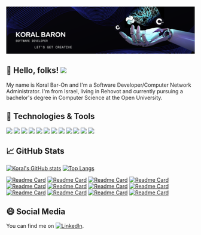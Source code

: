 ![Header](https://raw.githubusercontent.com/koralbaron/koralbaron/main/KORALBARON-HEADER-2.png "Header")

## 👋 Hello, folks! <img src="https://media.giphy.com/media/hvRJCLFzcasrR4ia7z/giphy.gif" width="25px">
My name is Koral Bar-On and I'm a Software Developer/Computer Network Administrator. I'm from Israel, living in Rehovot and currently pursuing a bachelor's degree in Computer Science at the Open University. 

## 🔧 Technologies & Tools
![](https://img.shields.io/badge/OS-Linux-informational?style=flat&logo=linux&logoColor=white)
![](https://img.shields.io/badge/Editor-IntelliJ_IDEA-informational?style=flat&logo=intellijidea&logoColor=white)
![](https://img.shields.io/badge/Editor-Visual_Studio-informational?style=flat&logo=visualstudio&logoColor=white)
![](https://img.shields.io/badge/Editor-PyCharm-informational?style=flat&logo=pycharm&logoColor=white)
![](https://img.shields.io/badge/Code-Python-informational?style=flat&logo=python&logoColor=white)
![](https://img.shields.io/badge/Code-C-informational?style=flat&logo=c&logoColor=white)
![](https://img.shields.io/badge/Code-C++-informational?style=flat&logo=cplusplus&logoColor=white)
![](https://img.shields.io/badge/Code-Java-informational?style=flat&logo=java&logoColor=white)
![](https://img.shields.io/badge/Code-JavaScript-informational?style=flat&logo=javascript&logoColor=white)
![](https://img.shields.io/badge/Code-React-informational?style=flat&logo=react&logoColor=white)
![](https://img.shields.io/badge/Tools-VMware-informational?style=flat&logo=vmware&logoColor=white)
![](https://img.shields.io/badge/Tools-Jira-informational?style=flat&logo=jira&logoColor=white)

## 📈 GitHub Stats
[![Koral's GitHub stats](https://github-readme-stats.vercel.app/api?username=koralbaron&hide=stars,prs&show_icons=true&theme=algolia)](https://github.com/koralbaron/github-readme-stats)
[![Top Langs](https://github-readme-stats.vercel.app/api/top-langs/?username=koralbaron&hide=ActionScript,jupyter%20notebook,Makefile&layout=compact&theme=algolia)](https://github.com/koralbaron/github-readme-stats)


[![Readme Card](https://github-readme-stats.vercel.app/api/pin/?username=koralbaron&repo=Assembler&theme=algolia)](https://github.com/koralbaron/Assembler)
[![Readme Card](https://github-readme-stats.vercel.app/api/pin/?username=koralbaron&repo=Smooth-Rescale-with-FFT&theme=algolia)](https://github.com/koralbaron/Smooth-Rescale-with-FFT)
[![Readme Card](https://github-readme-stats.vercel.app/api/pin/?username=koralbaron&repo=Segmentation-On-a-Video-&theme=algolia)](https://github.com/koralbaron/https://github.com/koralbaron/Segmentation-On-a-Video-)
[![Readme Card](https://github-readme-stats.vercel.app/api/pin/?username=koralbaron&repo=WorkUClient-&theme=algolia)](https://github.com/koralbaron/WorkUClient-)
[![Readme Card](https://github-readme-stats.vercel.app/api/pin/?username=koralbaron&repo=Credit-Card-Fraud-Detection&theme=algolia)](https://github.com/koralbaron/Credit-Card-Fraud-Detection)
[![Readme Card](https://github-readme-stats.vercel.app/api/pin/?username=koralbaron&repo=Pacman-Search-And-Multi-Agent-Search&theme=algolia)](https://github.com/koralbaron/Pacman-Search-And-Multi-Agent-Search)
[![Readme Card](https://github-readme-stats.vercel.app/api/pin/?username=koralbaron&repo=Console-Snake-Game&theme=algolia)](https://github.com/koralbaron/Console-Snake-Game)
[![Readme Card](https://github-readme-stats.vercel.app/api/pin/?username=koralbaron&repo=Image-processing-mini-projects-Python&theme=algolia)](https://github.com/koralbaron/Image-processing-mini-projects-Python)
[![Readme Card](https://github-readme-stats.vercel.app/api/pin/?username=koralbaron&repo=Falling-Cubes-Game&theme=algolia)](
https://github.com/koralbaron/Falling-Cubes-Game)
[![Readme Card](https://github-readme-stats.vercel.app/api/pin/?username=koralbaron&repo=The-Cycle-Of-Life-Game&theme=algolia)](
https://github.com/koralbaron/The-Cycle-Of-Life-Game)
[![Readme Card](https://github-readme-stats.vercel.app/api/pin/?username=koralbaron&repo=Weary-Array-Traveler&theme=algolia)](https://github.com/koralbaron/Weary-Array-Traveler)
[![Readme Card](https://github-readme-stats.vercel.app/api/pin/?username=koralbaron&repo=Squares-Detaction&theme=algolia)](https://github.com/koralbaron/Squares-Detaction)


## 😄 Social Media
<!-- Actual text -->

You can find me on [![LinkedIn][1.1]][1].

<!-- Icons -->

[1.1]: https://raw.githubusercontent.com/MartinHeinz/MartinHeinz/master/linkedin-3-16.png (LinkedIn icon without padding)

<!-- Links to your social media accounts -->

[1]: https://www.linkedin.com/in/koral-baron-a59030217/





<!--
**koralbaron/koralbaron** is a ✨ _special_ ✨ repository because its `README.md` (this file) appears on your GitHub profile.

Here are some ideas to get you started:

- 🔭 I’m currently working on ...
- 🌱 I’m currently learning ...
- 👯 I’m looking to collaborate on ...
- 🤔 I’m looking for help with ...
- 💬 Ask me about ...
- 📫 How to reach me: ...
- 😄 Pronouns: ...
- ⚡ Fun fact: ...
-->
